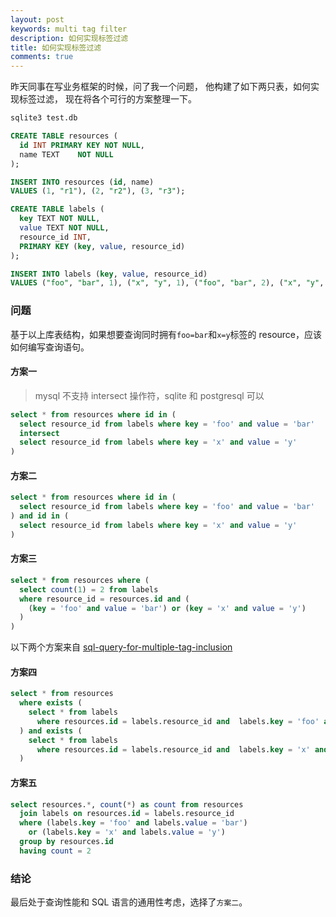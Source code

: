 ```yaml
---
layout: post
keywords: multi tag filter
description: 如何实现标签过滤
title: 如何实现标签过滤
comments: true
---
```


昨天同事在写业务框架的时候，问了我一个问题，
他构建了如下两只表，如何实现标签过滤，
现在将各个可行的方案整理一下。

```sql
sqlite3 test.db

CREATE TABLE resources (
  id INT PRIMARY KEY NOT NULL,
  name TEXT    NOT NULL
);

INSERT INTO resources (id, name)
VALUES (1, "r1"), (2, "r2"), (3, "r3");

CREATE TABLE labels (
  key TEXT NOT NULL,
  value TEXT NOT NULL,
  resource_id INT,
  PRIMARY KEY (key, value, resource_id)
);

INSERT INTO labels (key, value, resource_id)
VALUES ("foo", "bar", 1), ("x", "y", 1), ("foo", "bar", 2), ("x", "y", 2), ("foo", "bar", 3);
```

### 问题

基于以上库表结构，如果想要查询同时拥有`foo=bar`和`x=y`标签的 resource，应该如何编写查询语句。

#### 方案一
> mysql 不支持 intersect 操作符，sqlite 和 postgresql 可以

```sql
select * from resources where id in (
  select resource_id from labels where key = 'foo' and value = 'bar'
  intersect
  select resource_id from labels where key = 'x' and value = 'y'
)
```

#### 方案二
```sql
select * from resources where id in (
  select resource_id from labels where key = 'foo' and value = 'bar'
) and id in (
  select resource_id from labels where key = 'x' and value = 'y'
)
```

#### 方案三
```sql
select * from resources where (
  select count(1) = 2 from labels
  where resource_id = resources.id and (
    (key = 'foo' and value = 'bar') or (key = 'x' and value = 'y')
  )
)
```

以下两个方案来自 [sql-query-for-multiple-tag-inclusion](https://stackoverflow.com/questions/3798355/sql-query-for-multiple-tag-inclusion)


#### 方案四
```sql
select * from resources
  where exists (
    select * from labels
      where resources.id = labels.resource_id and  labels.key = 'foo' and labels.value = 'bar'
  ) and exists (
    select * from labels
      where resources.id = labels.resource_id and  labels.key = 'x' and labels.value = 'y'
  )
```

#### 方案五
```sql
select resources.*, count(*) as count from resources
  join labels on resources.id = labels.resource_id
  where (labels.key = 'foo' and labels.value = 'bar')
    or (labels.key = 'x' and labels.value = 'y')
  group by resources.id
  having count = 2
```

### 结论
最后处于查询性能和 SQL 语言的通用性考虑，选择了`方案二`。
